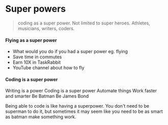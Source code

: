 # Super powers

> coding as a super power. Not limited to super heroes.
Athletes, musicians, writers, coders.

#### Flying as a super power 
- What would you do if you had a super power eg. flying
- Save time in commutes
- Earn 10X in TaskRabbit
- YouTube channel about how to fly


#### Coding is a super power
Writing is a power
Coding is a super power
Automate things
Work faster and smarter
Be Batman
Be James Bond


Being able to code is like having a superpower. You don't need to be superman to do it, but sometimes it may seem like you need to be as smart as batman make something work. 
